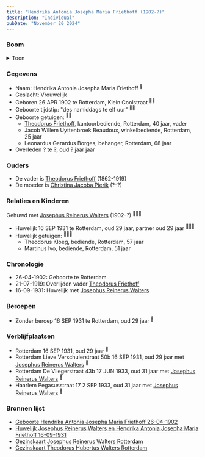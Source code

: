 ```yaml
---
title: "Hendrika Antonia Josepha Maria Friethoff (1902-?)"
description: "Individual"
pubDate: "November 20 2024"
---
```


### Boom
<details><summary>Toon</summary>

![test](https://www.plantuml.com/plantuml/svg/fPDBR-8m4CVl_XIZzj0JKXuiRH6YXOgeMxKIebtj4JdnGAmuDl8OLQZYktU0b73exYBjBPxN_pUFt5EGFgnh8wZITYMzh26NHRNqRctLWpFEG_3I4hlG1b5gXL1eNnWyV6Ez2XkeiSxHqy540Jswi5cXEAbQ64a47m80niuhz6-bBYgBH8D1BRKT3Y4LMo6kOBgN8d78k7WhqIddrmIPrnXAjrXSW2Ju6KNHzJN0vIJDVcHZBlsnq6ZK5WRzNEQRUUv2CDWVGdpJI-3kn4tLsfYvj6fUU4UKEyRWk2I6fr_F4D_6jp3ZPFHAripKW3oKNbFGLiAJB5mkOQhHwwg5kM6OR3n99-bVOExE8Ta57NK7_NTKIjlbph5NorWjwSAbqSioRD0OzywAMz6CfDDf8aI3rHgQJ3RiNLtn9VA8Ld4p4aOsEAkvHqUuAYMyIC-lRqRVXUFY_jrrqeFHTCQZZPAJqPuvXo_60n8VmWornTr5_9Q6Ir4BbPvp3sa4BwC6veewZ-Y3MwBD7HNbV-mcxi7hPCfbqxZTKlA7BNMFIqb4GzuQn3rlWt_AJm00)
</details>

### Gegevens
- Naam: Hendrika Antonia Josepha Maria Friethoff <sup><a href="../s00098/" style="text-decoration:none" title="Geboorte Hendrika Antonia Josepha Maria Friethoff 26-04-1902">:link:</a></sup>
- Geslacht: Vrouwelijk
- Geboren 26 APR 1902 te Rotterdam, Klein Coolstraat <sup><a href="../s00098/" style="text-decoration:none" title="Geboorte Hendrika Antonia Josepha Maria Friethoff 26-04-1902">:link:</a><a href="../s00099/" style="text-decoration:none" title="Gezinskaart Josephus Reinerus Walters Rotterdam">:link:</a></sup>
- Geboorte tijdstip: "des namiddags te elf uur" <sup><a href="../s00098/" style="text-decoration:none" title="Geboorte Hendrika Antonia Josepha Maria Friethoff 26-04-1902">:link:</a><a href="../s00099/" style="text-decoration:none" title="Gezinskaart Josephus Reinerus Walters Rotterdam">:link:</a></sup>
- Geboorte getuigen: <sup><a href="../s00098/" style="text-decoration:none" title="Geboorte Hendrika Antonia Josepha Maria Friethoff 26-04-1902">:link:</a><a href="../s00099/" style="text-decoration:none" title="Gezinskaart Josephus Reinerus Walters Rotterdam">:link:</a></sup>
  - [Theodorus Friethoff](../i00077/), kantoorbediende, Rotterdam, 40 jaar, vader
  - Jacob Willem Uyttenbroek Beaudoux, winkelbediende, Rotterdam, 25 jaar
  - Leonardus Gerardus Borges, behanger, Rotterdam, 68 jaar
- Overleden ? te ?, oud ? jaar jaar 

### Ouders
- De vader is [Theodorus Friethoff](../i00077/) (1862-1919)
- De moeder is [Christina Jacoba Pierik](../i00078/) (?-?)

### Relaties en Kinderen

Gehuwd met [Josephus Reinerus Walters](../i00073/) (1902-?) <sup><a href="../s00096/" style="text-decoration:none" title="Huwelijk Josephus Reinerus Walters en Hendrika Antonia Josepha Maria Friethoff 16-09-1931">:link:</a><a href="../s00099/" style="text-decoration:none" title="Gezinskaart Josephus Reinerus Walters Rotterdam">:link:</a><a href="../s00235/" style="text-decoration:none" title="Gezinskaart Theodorus Hubertus Walters Rotterdam">:link:</a></sup>
- Huwelijk 16 SEP 1931 te Rotterdam, oud 29 jaar, partner oud 29 jaar <sup><a href="../s00096/" style="text-decoration:none" title="Huwelijk Josephus Reinerus Walters en Hendrika Antonia Josepha Maria Friethoff 16-09-1931">:link:</a><a href="../s00099/" style="text-decoration:none" title="Gezinskaart Josephus Reinerus Walters Rotterdam">:link:</a><a href="../s00235/" style="text-decoration:none" title="Gezinskaart Theodorus Hubertus Walters Rotterdam">:link:</a></sup>
- Huwelijk getuigen:  <sup><a href="../s00096/" style="text-decoration:none" title="Huwelijk Josephus Reinerus Walters en Hendrika Antonia Josepha Maria Friethoff 16-09-1931">:link:</a><a href="../s00099/" style="text-decoration:none" title="Gezinskaart Josephus Reinerus Walters Rotterdam">:link:</a><a href="../s00235/" style="text-decoration:none" title="Gezinskaart Theodorus Hubertus Walters Rotterdam">:link:</a></sup>
  - Theodorus Kloeg, bediende, Rotterdam, 57 jaar
  - Martinus Ivo, bediende, Rotterdam, 51 jaar

### Chronologie
- 26-04-1902: Geboorte te Rotterdam
- 21-07-1919: Overlijden vader [Theodorus Friethoff](../i00077/)
- 16-09-1931: Huwelijk met [Josephus Reinerus Walters](../i00073/)

### Beroepen
- Zonder beroep 16 SEP 1931 te Rotterdam, oud 29 jaar <sup><a href="../s00096/" style="text-decoration:none" title="Huwelijk Josephus Reinerus Walters en Hendrika Antonia Josepha Maria Friethoff 16-09-1931">:link:</a></sup>

### Verblijfplaatsen
- Rotterdam  16 SEP 1931, oud 29 jaar  <sup><a href="../s00096/" style="text-decoration:none" title="Huwelijk Josephus Reinerus Walters en Hendrika Antonia Josepha Maria Friethoff 16-09-1931">:link:</a></sup>
- Rotterdam Lieve Verschuierstraat 50b 16 SEP 1931, oud 29 jaar met [Josephus Reinerus Walters](../i00073/) <sup><a href="../s00099/" style="text-decoration:none" title="Gezinskaart Josephus Reinerus Walters Rotterdam">:link:</a></sup>
- Rotterdam De Vliegerstraat 43b 17 JUN 1933, oud 31 jaar met [Josephus Reinerus Walters](../i00073/) <sup><a href="../s00099/" style="text-decoration:none" title="Gezinskaart Josephus Reinerus Walters Rotterdam">:link:</a></sup>
- Haarlem Pegasusstraat 17 2 SEP 1933, oud 31 jaar met [Josephus Reinerus Walters](../i00073/) <sup><a href="../s00099/" style="text-decoration:none" title="Gezinskaart Josephus Reinerus Walters Rotterdam">:link:</a></sup>

### Bronnen lijst
- [Geboorte Hendrika Antonia Josepha Maria Friethoff 26-04-1902](../s00098/)
- [Huwelijk Josephus Reinerus Walters en Hendrika Antonia Josepha Maria Friethoff 16-09-1931](../s00096/)
- [Gezinskaart Josephus Reinerus Walters Rotterdam](../s00099/)
- [Gezinskaart Theodorus Hubertus Walters Rotterdam](../s00235/)